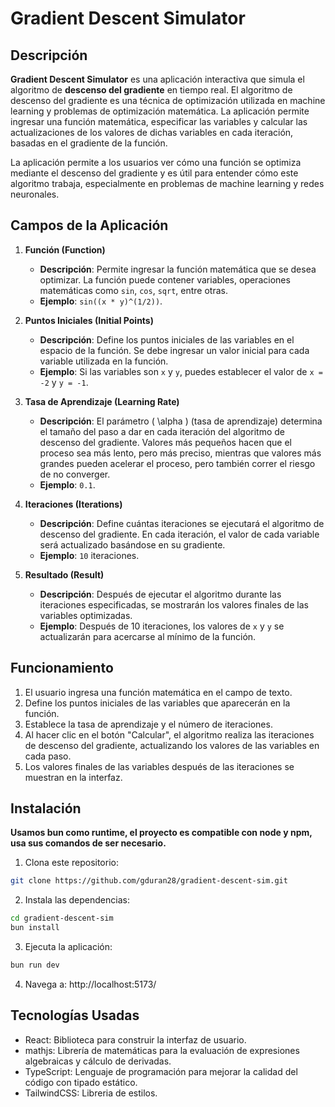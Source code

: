 # Gradient Descent Simulator

## Descripción

**Gradient Descent Simulator** es una aplicación interactiva que simula el algoritmo de **descenso del gradiente** en tiempo real. El algoritmo de descenso del gradiente es una técnica de optimización utilizada en machine learning y problemas de optimización matemática. La aplicación permite ingresar una función matemática, especificar las variables y calcular las actualizaciones de los valores de dichas variables en cada iteración, basadas en el gradiente de la función.

La aplicación permite a los usuarios ver cómo una función se optimiza mediante el descenso del gradiente y es útil para entender cómo este algoritmo trabaja, especialmente en problemas de machine learning y redes neuronales.

## Campos de la Aplicación

1. **Función (Function)**  
   - **Descripción**: Permite ingresar la función matemática que se desea optimizar. La función puede contener variables, operaciones matemáticas como `sin`, `cos`, `sqrt`, entre otras.  
   - **Ejemplo**: `sin((x * y)^(1/2))`.

2. **Puntos Iniciales (Initial Points)**  
   - **Descripción**: Define los puntos iniciales de las variables en el espacio de la función. Se debe ingresar un valor inicial para cada variable utilizada en la función.  
   - **Ejemplo**: Si las variables son `x` y `y`, puedes establecer el valor de `x = -2` y `y = -1`.

3. **Tasa de Aprendizaje (Learning Rate)**  
   - **Descripción**: El parámetro \( \alpha \) (tasa de aprendizaje) determina el tamaño del paso a dar en cada iteración del algoritmo de descenso del gradiente. Valores más pequeños hacen que el proceso sea más lento, pero más preciso, mientras que valores más grandes pueden acelerar el proceso, pero también correr el riesgo de no converger.  
   - **Ejemplo**: `0.1`.

4. **Iteraciones (Iterations)**  
   - **Descripción**: Define cuántas iteraciones se ejecutará el algoritmo de descenso del gradiente. En cada iteración, el valor de cada variable será actualizado basándose en su gradiente.  
   - **Ejemplo**: `10` iteraciones.

5. **Resultado (Result)**  
   - **Descripción**: Después de ejecutar el algoritmo durante las iteraciones especificadas, se mostrarán los valores finales de las variables optimizadas.  
   - **Ejemplo**: Después de 10 iteraciones, los valores de `x` y `y` se actualizarán para acercarse al mínimo de la función.

## Funcionamiento

1. El usuario ingresa una función matemática en el campo de texto.
2. Define los puntos iniciales de las variables que aparecerán en la función.
3. Establece la tasa de aprendizaje y el número de iteraciones.
4. Al hacer clic en el botón "Calcular", el algoritmo realiza las iteraciones de descenso del gradiente, actualizando los valores de las variables en cada paso.
5. Los valores finales de las variables después de las iteraciones se muestran en la interfaz.

## Instalación
**Usamos bun como runtime, el proyecto es compatible con node y npm, usa sus comandos de ser necesario.**

1. Clona este repositorio:

  ```bash
  git clone https://github.com/gduran28/gradient-descent-sim.git
  ```
2. Instala las dependencias:
   
  ```bash
  cd gradient-descent-sim
  bun install
  ```
3. Ejecuta la aplicación:
   
  ```bash
  bun run dev
  ```
4. Navega a: http://localhost:5173/

## Tecnologías Usadas
- React: Biblioteca para construir la interfaz de usuario.
- mathjs: Librería de matemáticas para la evaluación de expresiones algebraicas y cálculo de derivadas.
- TypeScript: Lenguaje de programación para mejorar la calidad del código con tipado estático.
- TailwindCSS: Libreria de estilos.
